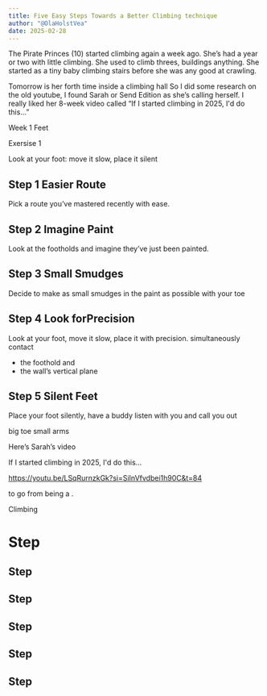 ```yaml
---
title: Five Easy Steps Towards a Better Climbing technique
author: "@OlaHolstVea"
date: 2025-02-28
---
```


The Pirate Princes (10) started climbing again a week ago. She’s had a year or two with little climbing. She used to climb threes, buildings anything. She started as a tiny baby climbing stairs before she was any good at crawling. 

Tomorrow is her forth time inside a climbing hall So I did some research on the old youtube, I found Sarah or Send Edition
as she’s calling herself. I really liked her 8-week video called “If I started climbing in 2025, I'd do this…”

Week 1 Feet

Exersise 1 

Look at your foot: move it slow, place it silent

## Step 1 Easier Route
Pick a route you’ve mastered recently with ease.


## Step 2 Imagine Paint
Look at the footholds and imagine they’ve just been painted.

## Step 3 Small Smudges
Decide to make as small smudges in the paint as possible with your toe


## Step 4 Look forPrecision
Look at your foot, move it slow, place it with precision. 
simultaneously contact
- the foothold and
- the wall’s vertical plane

## Step 5 Silent Feet
Place your foot silently, have a buddy listen with you and call you out

big toe
small arms

Here’s Sarah’s video 

If I started climbing in 2025, I'd do this…

https://youtu.be/LSqRurnzkGk?si=SiInVfvdbei1h90C&t=84

to go from being a . 

Climbing 


# Step

## Step

## Step
## Step
## Step
## Step

